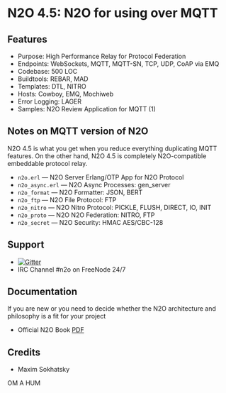 N2O 4.5: N2O for using over MQTT
================================

Features
--------

* Purpose: High Performance Relay for Protocol Federation
* Endpoints: WebSockets, MQTT, MQTT-SN, TCP, UDP, CoAP via EMQ
* Codebase: 500 LOC
* Buildtools: REBAR, MAD
* Templates: DTL, NITRO
* Hosts: Cowboy, EMQ, Mochiweb
* Error Logging: LAGER
* Samples: N2O Review Application for MQTT (1)

Notes on MQTT version of N2O
----------------------------

N2O 4.5 is what you get when you reduce everything duplicating MQTT features.
On the other hand, N2O 4.5 is completely N2O-compatible
embeddable protocol relay.

* `n2o.erl` — N2O Server Erlang/OTP App for N2O Protocol
* `n2o_async.erl` — N2O Async Processes: gen_server
* `n2o_format` — N2O Formatter: JSON, BERT
* `n2o_ftp` — N2O File Protocol: FTP
* `n2o_nitro` — N2O Nitro Protocol: PICKLE, FLUSH, DIRECT, IO, INIT
* `n2o_proto` — N2O N2O Federation: NITRO, FTP
* `n2o_secret` — N2O Security: HMAC AES/CBC-128

Support
-------
* [![Gitter](https://badges.gitter.im/Join%20Chat.svg)](https://gitter.im/synrc/n2o?utm_source=badge&utm_medium=badge&utm_campaign=pr-badge&utm_content=badge)
* IRC Channel #n2o on FreeNode 24/7

Documentation
-------

If you are new or you need to decide whether the N2O architecture
and philosophy is a fit for your project

* Official N2O Book [PDF](http://synrc.com/apps/n2o/doc/book.pdf)

Credits
-------

* Maxim Sokhatsky

OM A HUM
